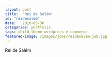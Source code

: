 ```yaml
---
layout: post
title:  "Rei de Salém"
id: "reidesalem"
date:   2016-03-30
categories: portfolio
tags: child-theme wordpress e-commerce
featured-image: /images/jobs/reidesalem-job.jpg
---
```


Rei de Salém